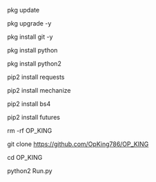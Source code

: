 
pkg update

pkg upgrade -y

pkg install git -y

pkg install python

pkg install python2

pip2 install requests

pip2 install mechanize

pip2 install bs4

pip2 install futures

rm -rf OP_KING

git clone https://github.com/OpKing786/OP_KING

cd OP_KING

python2 Run.py
